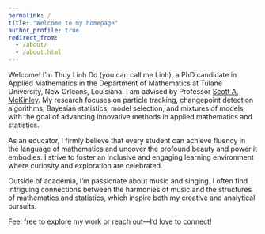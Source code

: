 ```yaml
---
permalink: /
title: "Welcome to my homepage"
author_profile: true
redirect_from: 
  - /about/
  - /about.html
---
```


Welcome! I’m Thuy Linh Do (you can call me Linh), a PhD candidate in Applied Mathematics in the Department of Mathematics at Tulane University, New Orleans, Louisiana. I am advised by Professor [Scott A. McKinley](https://www.stochastics-lab.net/). My research focuses on particle tracking, changepoint detection algorithms, Bayesian statistics, model selection, and mixtures of models, with the goal of advancing innovative methods in applied mathematics and statistics.


As an educator, I firmly believe that every student can achieve fluency in the language of mathematics and uncover the profound beauty and power it embodies. I strive to foster an inclusive and engaging learning environment where curiosity and exploration are celebrated.


Outside of academia, I’m passionate about music and singing. I often find intriguing connections between the harmonies of music and the structures of mathematics and statistics, which inspire both my creative and analytical pursuits.

Feel free to explore my work or reach out—I’d love to connect!
